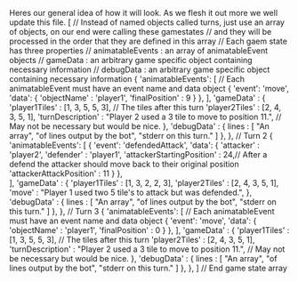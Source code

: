 Heres our general idea of how it will look. As we flesh it out more we well update this file.
[ // Instead of named objects called turns, just use an array of objects, on our end were calling these gamestates
// and they will be processed in the order that they are defined in this array
// Each gaem state has three properties
//  animatableEvents : an array of animatableEvent objects
//  gameData : an arbitrary game specific object containing necessary information
//  debugData : an arbitrary game specific object containing necessary information
   {
     'animatableEvents': [     // Each animatableEvent must have an event name and data object
        {
          'event': 'move',
          'data': { 
              'objectName' : 'player1',
              'finalPosition' : 9 
          } 
        },
     ],
     'gameData' : {
        'player1Tiles' : [1, 3, 5, 5, 3],    // The tiles after this turn
        'player2Tiles' : [2, 4, 3, 5, 1],
        'turnDescription' : "Player 2 used a 3 tile to move to position 11.",  // May not be necessary but would be nice.
     },
     'debugData' : {
          lines : [ "An array", "of lines output by the bot", "stderr on this turn." ]
     },
   }, 
   // Turn 2
   {
      'animatableEvents': 
        [
            {
              'event': 'defendedAttack',
              'data': 
               { 
                 'attacker' : 'player2',
                 'defender' : 'player1',
                  'attackerStartingPosition' : 24,// After a defend the attacker should move back to their original position
                 'attackerAttackPosition' : 11
               } 
            },  
        ],
        'gameData' : {
          'player1Tiles' : [1, 3, 2, 2, 3],
          'player2Tiles' : [2, 4, 3, 5, 1],
          'move' : "Player 1 used two 5 tile's to attack but was defended.",
        },
        'debugData' : {
          lines : [ "An array", "of lines output by the bot", "stderr on this turn." ]
        },
    },
    // Turn 3
    {
      'animatableEvents': [     // Each animatableEvent must have an event name and data object
         {
           'event': 'move',
           'data': { 
             'objectName' : 'player1',
             'finalPosition' : 0 
           } 
         },
      ],
      'gameData' : {
        'player1Tiles' : [1, 3, 5, 5, 3],    // The tiles after this turn
        'player2Tiles' : [2, 4, 3, 5, 1],
        'turnDescription' : "Player 2 used a 3 tile to move to position 11.",  // May not be necessary but would be nice.
      },
      'debugData' : {
           lines : [ "An array", "of lines output by the bot", "stderr on this turn." ]
      },
    }, 
  ] // End game state array
